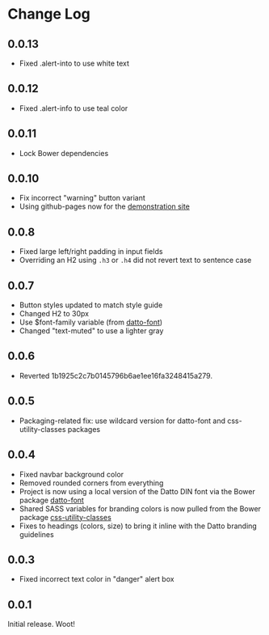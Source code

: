 # Change Log

## 0.0.13

* Fixed .alert-into to use white text

## 0.0.12

* Fixed .alert-info to use teal color

## 0.0.11

* Lock Bower dependencies

## 0.0.10

* Fix incorrect "warning" button variant
* Using github-pages now for the [demonstration site](http://github-server.datto.lan/pages/UI-Components/bootstrap3-datto/)

## 0.0.8

* Fixed large left/right padding in input fields
* Overriding an H2 using `.h3` or `.h4` did not revert text to sentence case

## 0.0.7

* Button styles updated to match style guide
* Changed H2 to 30px
* Use $font-family variable (from [datto-font](http://github-server.datto.lan/UI-Components/datto-font))
* Changed "text-muted" to use a lighter gray

## 0.0.6

* Reverted 1b1925c2c7b0145796b6ae1ee16fa3248415a279.

## 0.0.5

* Packaging-related fix: use wildcard version for datto-font and css-utility-classes packages

## 0.0.4

* Fixed navbar background color
* Removed rounded corners from everything
* Project is now using a local version of the Datto DIN font via the Bower package [datto-font](http://github-server.datto.lan/UI-Components/datto-font)
* Shared SASS variables for branding colors is now pulled from the Bower package [css-utility-classes](http://github-server.datto.lan/UI-Components/css-utility-classes)
* Fixes to headings (colors, size) to bring it inline with the Datto branding guidelines

## 0.0.3

* Fixed incorrect text color in "danger" alert box

## 0.0.1

Initial release. Woot!
